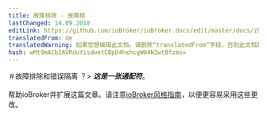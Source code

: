 ```yaml
---
title: 故障排除 - 故障排
lastChanged: 14.09.2018
editLink: https://github.com/ioBroker/ioBroker.docs/edit/master/docs/zh-cn/trouble/search.md
translatedFrom: de
translatedWarning: 如果您想编辑此文档，请删除“translatedFrom”字段，否则此文档将再次自动翻译
hash: wMt9mACb2AVRduYisdwetCBpD4hxhcgW04N3wtBfzms=
---
```

＃故障排除和错误隔离
？&gt; ***这是一张通配符***。 <br><br>帮助ioBroker并扩展这篇文章。请注意[ioBroker风格指南](community/styleguidedoc)，以便更容易采用这些更改。